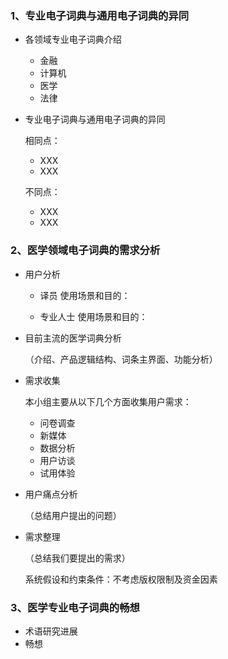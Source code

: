 ### 1、专业电子词典与通用电子词典的异同
- 各领域专业电子词典介绍

   - 金融
   - 计算机
   - 医学
   - 法律

- 专业电子词典与通用电子词典的异同

  相同点：

   - XXX
   - XXX

  不同点：

  - XXX
  - XXX



### 2、医学领域电子词典的需求分析
- 用户分析

  - 译员
    使用场景和目的：

  - 专业人士
    使用场景和目的：

- 目前主流的医学词典分析

  （介绍、产品逻辑结构、词条主界面、功能分析）

- 需求收集

  本小组主要从以下几个方面收集用户需求：

  - 问卷调查
  - 新媒体
  - 数据分析
  - 用户访谈
  - 试用体验

- 用户痛点分析

  （总结用户提出的问题）

- 需求整理

  （总结我们要提出的需求）

   系统假设和约束条件：不考虑版权限制及资金因素




### 3、医学专业电子词典的畅想
- 术语研究进展
- 畅想

